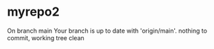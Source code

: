 # myrepo2
On branch main
Your branch is up to date with 'origin/main'.
nothing to commit, working tree clean
